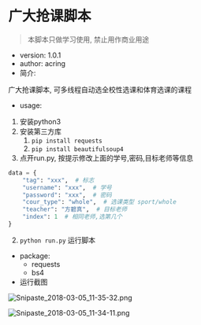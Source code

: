 # 广大抢课脚本

>  本脚本只做学习使用, 禁止用作商业用途

- version: 1.0.1
- author: acring
- 简介:

广大抢课脚本, 可多线程自动选全校性选课和体育选课的课程

- usage:

1. 安装python3
2. 安装第三方库
   1. `pip install requests`
   2. `pip install beautifulsoup4`
3. 点开run.py, 按提示修改上面的学号,密码,目标老师等信息

```python
data = {
    "tag": "xxx",  # 标志
    "username": "xxx",  # 学号
    "password": "xxx",  # 密码
    "cour_type": "whole",  # 选课类型 sport/whole
    "teacher": "方碧真",  # 目标老师
    "index": 1  # 相同老师,选第几个
}
```

2. `python run.py` 运行脚本

- package:
  - requests
  - bs4
- 运行截图


![Snipaste_2018-03-05_11-35-32.png](http://upload-images.jianshu.io/upload_images/3026741-0fdefcb30810db09.png?imageMogr2/auto-orient/strip%7CimageView2/2/w/1240)

![Snipaste_2018-03-05_11-34-11.png](http://upload-images.jianshu.io/upload_images/3026741-d1571c59947428a5.png?imageMogr2/auto-orient/strip%7CimageView2/2/w/1240)



